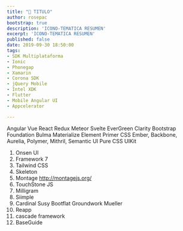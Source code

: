 ```yaml
---
title: "📰 TITULO"
author: rosepac
bootstrap: true
description: 'ICONO-TEMATICA RESUMEN'
excerpt: 'ICONO-TEMATICA RESUMEN'
published: false
date: 2019-09-30 18:50:00
tags:
- SDK Multiplataforma
- Ionic
- Phonegap
- Xamarin
- Corona SDK
- jQuery Mobile
- Intel XDK
- Flutter
- Mobile Angular UI
- Appcelerator

---
```


Angular
Vue
React
Redux <!-- https://redux.js.org -->
Meteor <!-- https://raygun.com/blog/popular-javascript-frameworks/ -->
Svelte <!-- https://svelte.dev -->
EverGreen <!-- https://evergreen.segment.com -->
Clarity <!-- https://clarity.design/ -->
Bootstrap
Foundation
Bulma <!-- https://geekflare.com/best-css-frameworks/ -->
Materialize
Element <!-- https://element.eleme.io -->
Primer CSS <!-- https://primer.style/ -->
Ember, Backbone, Aurelia, Polymer, Mithril, <!-- https://raygun.com/blog/popular-javascript-frameworks/ -->
Semantic UI
Pure CSS
UIKit
1.  Onsen UI
2.  Framework 7
3.  Tailwind CSS
4.  Skeleton
5.  Montage http://montagejs.org/
6.  TouchStone JS
7.  Milligram
8.  Siimple <!-- https://www.siimple.xyz/ -->
9.  Cardinal <!-- https://cardinalcss.com/ -->
Susy
Bootflat <!-- http://bootflat.github.io/ -->
Groundwork <!-- https://groundworkcss.github.io/ -->
Mueller <!-- https://muellergridsystem.com/ -->
18. Reapp
19. cascade framework <!-- http://jslegers.github.io/cascadeframework/ -->
20. BaseGuide <!-- https://basegui.de/ -->

<!-- https://www.sitepoint.com/most-popular-frontend-frameworks-compared/ -->
<!-- https://devawesome.lusaxweb.net/projects/-LOZkzqUZbRyU-LDrSVZ -->